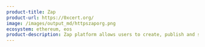 ```yaml
---
product-title: Zap
product-url: https://0xcert.org/
image: /images/output_md/httpszaporg.png
ecosystem: ethereum, eos
product-description: Zap platform allows users to create, publish and subscribe to smart contract and Decentralized Application compatible data feeds.
---
```

